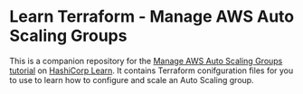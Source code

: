 # Learn Terraform - Manage AWS Auto Scaling Groups

This is a companion repository for the [Manage AWS Auto Scaling Groups
tutorial](https://learn.hashicorp.com/tutorials/terraform/aws-asg) on
[HashiCorp Learn](https://learn.hashicorp.com/). It contains Terraform
conifguration files for you to use to learn how to configure and scale an Auto Scaling group.  
